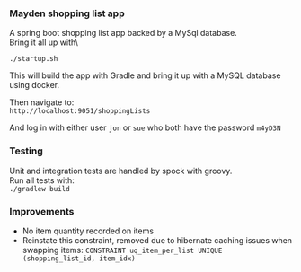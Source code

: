 ### Mayden shopping list app

A spring boot shopping list app backed by a MySql database.\
Bring it all up with\

`./startup.sh`

This will build the app with Gradle and bring it up with a MySQL database using docker.

Then navigate to:\
`http://localhost:9051/shoppingLists`

And log in with either user `jon` or `sue` who both have the password `m4yD3N`

### Testing
Unit and integration tests are handled by spock with groovy.\
Run all tests with:\
`./gradlew build`

### Improvements

* No item quantity recorded on items
* Reinstate this constraint, removed due to hibernate caching issues when swapping items: `CONSTRAINT uq_item_per_list UNIQUE (shopping_list_id, item_idx)`